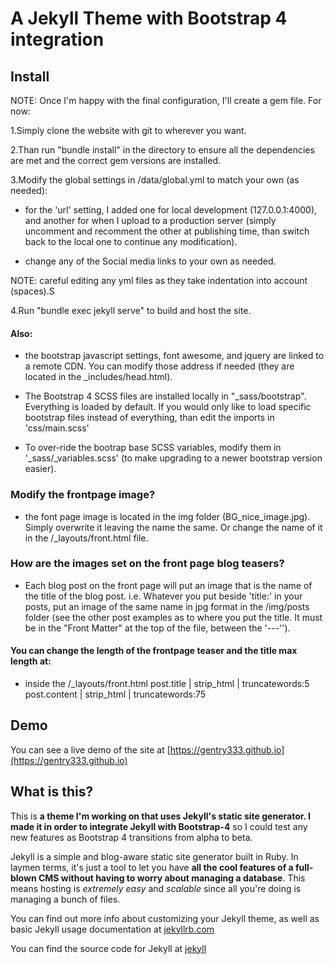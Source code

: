 # A Jekyll Theme with Bootstrap 4 integration

## Install

NOTE: Once I'm happy with the final configuration, I'll create a gem file. 
For now:

1.Simply clone the website with git to wherever you want.

2.Than run "bundle install" in the directory to ensure all the dependencies are met and the correct gem versions are installed.

3.Modify the global settings in /data/global.yml to match your own (as needed):

- for the 'url' setting, I added one for local development (127.0.0.1:4000), and another for when I upload to a production server (simply uncomment and recomment the other at publishing time, than switch back to the local one to continue any modification).

- change any of the Social media links to your own as needed.

NOTE: careful editing any yml files as they take indentation into account (spaces).S

4.Run "bundle exec jekyll serve" to build and host the site.


#### Also: 
-  the bootstrap javascript settings, font awesome, and jquery are linked to a remote CDN. You can modify those address if needed (they are located in the _includes/head.html).

-  The Bootstrap 4 SCSS files are installed locally in "_sass/bootstrap". Everything is loaded by default. If you would only like to load specific bootstrap files instead of everything, than edit the imports in 'css/main.scss'

-  To over-ride the bootrap base SCSS variables, modify them in '_sass/_variables.scss' (to make upgrading to a newer bootstrap version easier).




### Modify the frontpage image?

- the font page image is located in the img folder (BG_nice_image.jpg). Simply overwrite it leaving the name the same. Or change the name of it in the /_layouts/front.html file.

### How are the images set on the front page blog teasers?

- Each blog post on the front page will put an image that is the name of the title of the blog post. i.e. Whatever you put beside 'title:' in your posts, put an image of the same name in jpg format in the /img/posts folder (see the other post examples as to where you put the title. It must be in the "Front Matter" at the top of the file, between the '---'').

#### You can change the length of the frontpage teaser and the title max length at:
- inside the /_layouts/front.html
post.title | strip_html | truncatewords:5
post.content | strip_html | truncatewords:75


## Demo

You can see a live demo of the site at [https://gentry333.github.io](https://gentry333.github.io)


## What is this?

This is **a theme I'm working on that uses Jekyll's static site generator. I made it in order to integrate Jekyll with Bootstrap-4** so I could test any new features as Bootstrap 4 transitions from alpha to beta.


Jekyll is a simple and blog-aware static site generator built in Ruby. In laymen terms, it's just a tool to let you have **all the cool features of a full-blown CMS without having to worry about managing a database**. This means hosting is *extremely easy* and *scalable* since all you're doing is managing a bunch of files.

You can find out more info about customizing your Jekyll theme, as well as basic Jekyll usage documentation at [jekyllrb.com](http://jekyllrb.com/)

You can find the source code for Jekyll at [jekyll](https://github.com/jekyll/jekyll)









